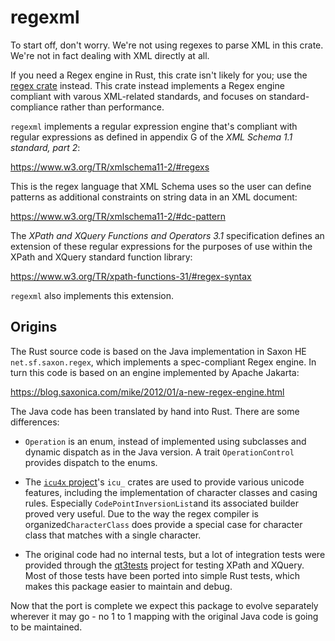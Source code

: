 # regexml

To start off, don't worry. We're not using regexes to parse XML in this crate.
We're not in fact dealing with XML directly at all.

If you need a Regex engine in Rust, this crate isn't likely for you; use the
[regex crate](https://crates.io/crates/regex) instead. This crate instead
implements a Regex engine compliant with varous XML-related standards, and
focuses on standard-compliance rather than performance.

`regexml` implements a regular expression engine that's compliant with regular
expressions as defined in appendix G of the _XML Schema 1.1 standard, part 2_:

<https://www.w3.org/TR/xmlschema11-2/#regexs>

This is the regex language that XML Schema uses so the user can define patterns
as additional constraints on string data in an XML document:

<https://www.w3.org/TR/xmlschema11-2/#dc-pattern>

The _XPath and XQuery Functions and Operators 3.1_ specification defines an
extension of these regular expressions for the purposes of use within the XPath
and XQuery standard function library:

<https://www.w3.org/TR/xpath-functions-31/#regex-syntax>

`regexml` also implements this extension.

## Origins

The Rust source code is based on the Java implementation in Saxon HE
`net.sf.saxon.regex`, which implements a spec-compliant Regex engine. In turn
this code is based on an engine implemented by Apache Jakarta:

<https://blog.saxonica.com/mike/2012/01/a-new-regex-engine.html>

The Java code has been translated by hand into Rust. There are some differences:

- `Operation` is an enum, instead of implemented using subclasses and dynamic
  dispatch as in the Java version. A trait `OperationControl` provides dispatch
  to the enums.

- The [`icu4x` project](https://docs.rs/icu/latest/icu/)'s `icu_` crates are
  used to provide various unicode features, including the implementation of
  character classes and casing rules. Especially `CodePointInversionList`and
  its associated builder proved very useful. Due to the way the regex compiler is
  organized`CharacterClass` does provide a special case for character class
  that matches with a single character.

- The original code had no internal tests, but a lot of integration tests were
  provided through the [qt3tests](https://github.com/w3c/qt3tests) project for
  testing XPath and XQuery. Most of those tests have been ported into simple
  Rust tests, which makes this package easier to maintain and debug.

Now that the port is complete we expect this package to evolve separately
wherever it may go - no 1 to 1 mapping with the original Java code is going to
be maintained.
